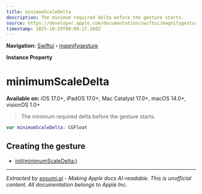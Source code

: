 ```yaml
---
title: minimumScaleDelta
description: The minimum required delta before the gesture starts.
source: https://developer.apple.com/documentation/swiftui/magnifygesture/minimumscaledelta
timestamp: 2025-10-29T00:09:17.260Z
---
```


**Navigation:** [Swiftui](/documentation/swiftui) › [magnifygesture](/documentation/swiftui/magnifygesture)

**Instance Property**

# minimumScaleDelta

**Available on:** iOS 17.0+, iPadOS 17.0+, Mac Catalyst 17.0+, macOS 14.0+, visionOS 1.0+

> The minimum required delta before the gesture starts.

```swift
var minimumScaleDelta: CGFloat
```

## Creating the gesture

- [init(minimumScaleDelta:)](/documentation/swiftui/magnifygesture/init(minimumscaledelta:))

---

*Extracted by [sosumi.ai](https://sosumi.ai) - Making Apple docs AI-readable.*
*This is unofficial content. All documentation belongs to Apple Inc.*
